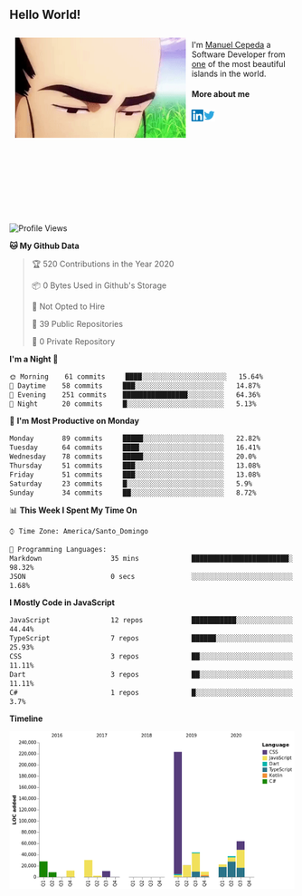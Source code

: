 <h2> Hello World!</h2>

<div style="display:inline-block">
  <img alt="Ah, I see you're a man of culture as well" align="left" width="60%" style="margin: 10px" src="https://raw.githubusercontent.com/mecm1993/mecm1993/master/assets/background.gif">

  I'm [Manuel Cepeda](https://manuelcepeda.dev) a Software Developer from [one](https://en.wikipedia.org/wiki/Dominican_Republic) of the most beautiful islands in the world.

  #### More about me

  <a href="https://www.linkedin.com/in/manuel-cepeda-0336a999/">
    <img align="left" alt="Manuel Cepeda | LinkedIn" width="21px" src="https://raw.githubusercontent.com/mecm1993/mecm1993/master/assets/linkedin.svg" />
  </a>
  <a href="https://twitter.com/mecm1993">
    <img align="left" alt="Manuel Cepeda | Twitter" width="21px" src="https://raw.githubusercontent.com/mecm1993/mecm1993/master/assets/twitter.svg" />
  </a>
  <br />
  <br />
  <br />
  <br />
  <br />
  <br />
  <br />
  <br />
  <br />
  <br />
  <br />
</div>

<!--START_SECTION:waka-->
![Profile Views](http://img.shields.io/badge/Profile%20Views-25-blue)

**🐱 My Github Data** 

> 🏆 520 Contributions in the Year 2020
 > 
> 📦 0 Bytes Used in Github's Storage 
 > 
> 🚫 Not Opted to Hire
 > 
> 📜 39 Public Repositories
 > 
> 🔑 0 Private Repository 
 > 
**I'm a Night 🦉** 

```text
🌞 Morning    61 commits     ████░░░░░░░░░░░░░░░░░░░░░   15.64% 
🌆 Daytime    58 commits     ███░░░░░░░░░░░░░░░░░░░░░░   14.87% 
🌃 Evening    251 commits    ████████████████░░░░░░░░░   64.36% 
🌙 Night      20 commits     █░░░░░░░░░░░░░░░░░░░░░░░░   5.13%

```
📅 **I'm Most Productive on Monday** 

```text
Monday       89 commits     █████░░░░░░░░░░░░░░░░░░░░   22.82% 
Tuesday      64 commits     ████░░░░░░░░░░░░░░░░░░░░░   16.41% 
Wednesday    78 commits     █████░░░░░░░░░░░░░░░░░░░░   20.0% 
Thursday     51 commits     ███░░░░░░░░░░░░░░░░░░░░░░   13.08% 
Friday       51 commits     ███░░░░░░░░░░░░░░░░░░░░░░   13.08% 
Saturday     23 commits     █░░░░░░░░░░░░░░░░░░░░░░░░   5.9% 
Sunday       34 commits     ██░░░░░░░░░░░░░░░░░░░░░░░   8.72%

```


📊 **This Week I Spent My Time On** 

```text
⌚︎ Time Zone: America/Santo_Domingo

💬 Programming Languages: 
Markdown                 35 mins             ████████████████████████░   98.32% 
JSON                     0 secs              ░░░░░░░░░░░░░░░░░░░░░░░░░   1.68%

```

**I Mostly Code in JavaScript** 

```text
JavaScript               12 repos            ███████████░░░░░░░░░░░░░░   44.44% 
TypeScript               7 repos             ██████░░░░░░░░░░░░░░░░░░░   25.93% 
CSS                      3 repos             ██░░░░░░░░░░░░░░░░░░░░░░░   11.11% 
Dart                     3 repos             ██░░░░░░░░░░░░░░░░░░░░░░░   11.11% 
C#                       1 repos             █░░░░░░░░░░░░░░░░░░░░░░░░   3.7%

```


**Timeline**

![Chart not found](https://github.com/mecm1993/mecm1993/blob/master/charts/bar_graph.png) 


<!--END_SECTION:waka-->